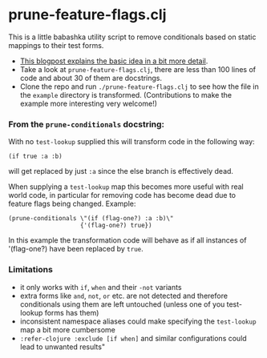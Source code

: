 # prune-feature-flags.clj

This is a little babashka utility script to remove conditionals based on static mappings to their test forms. 

- [This blogpost explains the basic idea in a bit more detail](https://martinklepsch.org/posts/homoiconicity-and-feature-flags.html).
- Take a look at `prune-feature-flags.clj`, there are less than 100 lines of code and about 30 of them are docstrings.
- Clone the repo and run `./prune-feature-flags.clj` to see how the file in the `example` directory is transformed. (Contributions to make the example more interesting very welcome!)

### From the `prune-conditionals` docstring:

With no `test-lookup` supplied this will transform code in the following way:

    (if true :a :b)

will get replaced by just `:a` since the else branch is effectively dead.

When supplying a `test-lookup` map this becomes more useful with real world
code, in particular for removing code has become dead due to feature flags
being changed. Example:

    (prune-conditionals \"(if (flag-one?) :a :b)\"
                        {'(flag-one?) true})

In this example the transformation code will behave as if all instances of
'(flag-one?) have been replaced by `true`.

### Limitations

- it only works with `if`, `when` and their `-not` variants
- extra forms like `and`, `not`, `or` etc. are not detected and therefore
  conditionals using them are left untouched
  (unless one of you test-lookup forms has them)
- inconsistent namespace aliases could make specifying the `test-lookup` map
  a bit more cumbersome
- `:refer-clojure :exclude [if when]` and similar configurations could lead to
  unwanted results"


